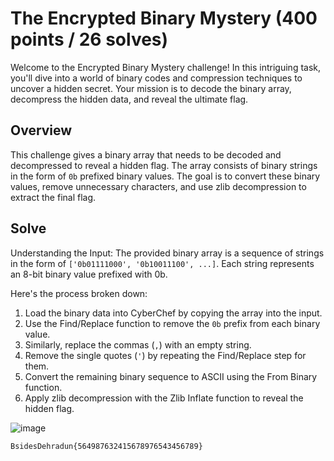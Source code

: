 # The Encrypted Binary Mystery (400 points / 26 solves)

Welcome to the Encrypted Binary Mystery challenge! In this intriguing task, you'll dive into a world of binary codes and compression techniques to uncover a hidden secret. Your mission is to decode the binary array, decompress the hidden data, and reveal the ultimate flag.

## Overview

This challenge gives a binary array that needs to be decoded and decompressed to reveal a hidden flag. The array consists of binary strings in the form of `0b` prefixed binary values. The goal is to convert these binary values, remove unnecessary characters, and use zlib decompression to extract the final flag.

## Solve

Understanding the Input:
The provided binary array is a sequence of strings in the form of `['0b01111000', '0b10011100', ...]`. Each string represents an 8-bit binary value prefixed with 0b.

Here's the process broken down:

1) Load the binary data into CyberChef by copying the array into the input.
2) Use the Find/Replace function to remove the `0b` prefix from each binary value.
3) Similarly, replace the commas (`,`) with an empty string.
4) Remove the single quotes (`'`) by repeating the Find/Replace step for them.
5) Convert the remaining binary sequence to ASCII using the From Binary function.
6) Apply zlib decompression with the Zlib Inflate function to reveal the hidden flag.

![image](https://github.com/user-attachments/assets/cb88b428-8bb7-4c9f-88f6-75e976573767)

`BsidesDehradun{564987632415678976543456789}`
